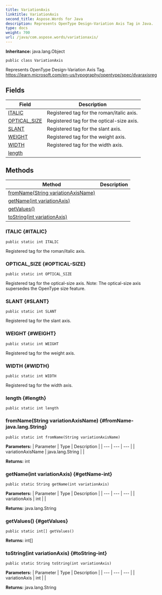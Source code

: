 ```yaml
---
title: VariationAxis
linktitle: VariationAxis
second_title: Aspose.Words for Java
description: Represents OpenType Design-Variation Axis Tag in Java.
type: docs
weight: 700
url: /java/com.aspose.words/variationaxis/
---
```


**Inheritance:**
java.lang.Object
```
public class VariationAxis
```

Represents OpenType Design-Variation Axis Tag. https://learn.microsoft.com/en-us/typography/opentype/spec/dvaraxisreg
## Fields

| Field | Description |
| --- | --- |
| [ITALIC](#ITALIC) | Registered tag for the roman/italic axis. |
| [OPTICAL_SIZE](#OPTICAL-SIZE) | Registered tag for the optical-size axis. |
| [SLANT](#SLANT) | Registered tag for the slant axis. |
| [WEIGHT](#WEIGHT) | Registered tag for the weight axis. |
| [WIDTH](#WIDTH) | Registered tag for the width axis. |
| [length](#length) |  |
## Methods

| Method | Description |
| --- | --- |
| [fromName(String variationAxisName)](#fromName-java.lang.String) |  |
| [getName(int variationAxis)](#getName-int) |  |
| [getValues()](#getValues) |  |
| [toString(int variationAxis)](#toString-int) |  |
### ITALIC {#ITALIC}
```
public static int ITALIC
```


Registered tag for the roman/italic axis.

### OPTICAL_SIZE {#OPTICAL-SIZE}
```
public static int OPTICAL_SIZE
```


Registered tag for the optical-size axis. Note: The optical-size axis supersedes the OpenType size feature.

### SLANT {#SLANT}
```
public static int SLANT
```


Registered tag for the slant axis.

### WEIGHT {#WEIGHT}
```
public static int WEIGHT
```


Registered tag for the weight axis.

### WIDTH {#WIDTH}
```
public static int WIDTH
```


Registered tag for the width axis.

### length {#length}
```
public static int length
```


### fromName(String variationAxisName) {#fromName-java.lang.String}
```
public static int fromName(String variationAxisName)
```




**Parameters:**
| Parameter | Type | Description |
| --- | --- | --- |
| variationAxisName | java.lang.String |  |

**Returns:**
int
### getName(int variationAxis) {#getName-int}
```
public static String getName(int variationAxis)
```




**Parameters:**
| Parameter | Type | Description |
| --- | --- | --- |
| variationAxis | int |  |

**Returns:**
java.lang.String
### getValues() {#getValues}
```
public static int[] getValues()
```




**Returns:**
int[]
### toString(int variationAxis) {#toString-int}
```
public static String toString(int variationAxis)
```




**Parameters:**
| Parameter | Type | Description |
| --- | --- | --- |
| variationAxis | int |  |

**Returns:**
java.lang.String
